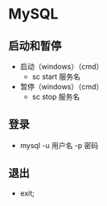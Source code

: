 # MySQL

## 启动和暂停

* 启动（windows）（cmd）
  * sc start 服务名
* 暂停（windows）（cmd）
  * sc stop 服务名

## 登录

* mysql -u 用户名 -p 密码

## 退出

* exit;

